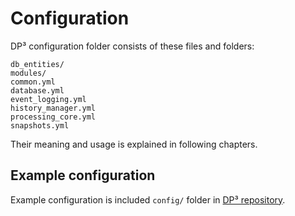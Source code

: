 # Configuration

DP³ configuration folder consists of these files and folders:

```
db_entities/
modules/
common.yml
database.yml
event_logging.yml
history_manager.yml
processing_core.yml
snapshots.yml
```

Their meaning and usage is explained in following chapters.

## Example configuration

Example configuration is included `config/` folder in [DP³ repository](https://github.com/CESNET/dp3/).

